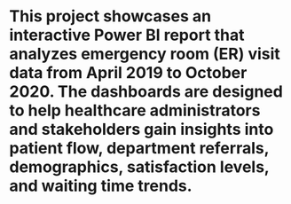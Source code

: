 # This project showcases an interactive Power BI report that analyzes emergency room (ER) visit data from April 2019 to October 2020. The dashboards are designed to help healthcare administrators and stakeholders gain insights into patient flow, department referrals, demographics, satisfaction levels, and waiting time trends.
